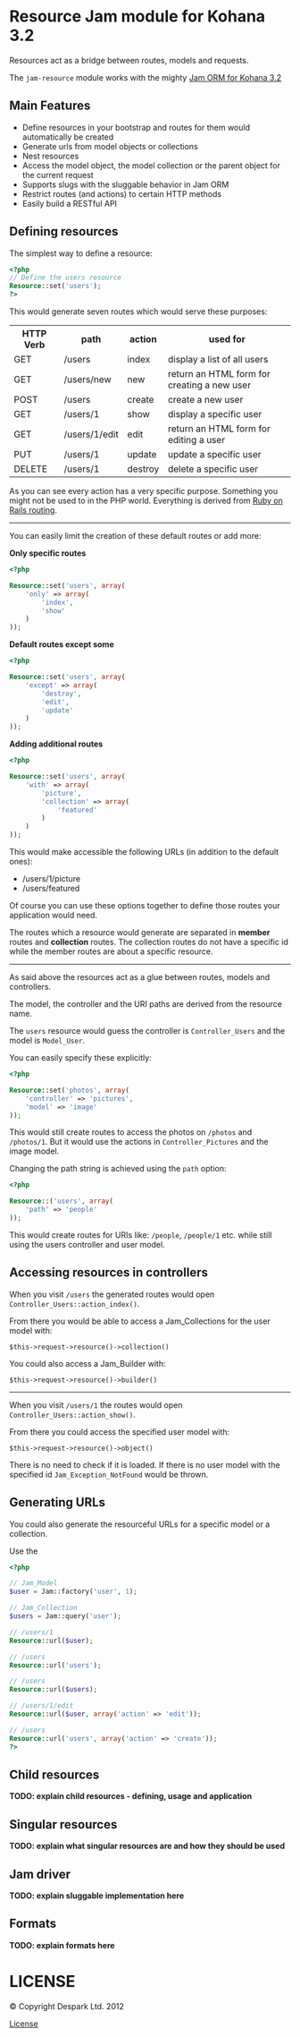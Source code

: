 Resource Jam module for Kohana 3.2
==================================

Resources act as a bridge between routes, models and requests.

The `jam-resource` module works with the mighty [Jam ORM for Kohana 3.2](//github.com/openbuildings/jam)

Main Features
-------------

 * Define resources in your bootstrap and routes for them would automatically be created
 * Generate urls from model objects or collections
 * Nest resources
 * Access the model object, the model collection or the parent object for the current request
 * Supports slugs with the sluggable behavior in Jam ORM
 * Restrict routes (and actions) to certain HTTP methods
 * Easily build a RESTful API

Defining resources
------------------

The simplest way to define a resource:

``` php
<?php 
// Define the users resource
Resource::set('users');
?>
```

This would generate seven routes which would serve these purposes:

<table>
	<tr>
		<th>HTTP Verb</th>
		<th>path</th>
		<th>action</th>
		<th>used for</th>
	</tr>
	<tr>
		<td>GET</td>
		<td>/users</td>
		<td>index</td>
		<td>display a list of all users</td>
	</tr>
	<tr>
		<td>GET</td>
		<td>/users/new</td>
		<td>new</td>
		<td>return an HTML form for creating a new user</td>
	</tr>
	<tr>
		<td>POST</td>
		<td>/users</td>
		<td>create</td>
		<td>create a new user</td>
	</tr>
	<tr>
		<td>GET</td>
		<td>/users/1</td>
		<td>show</td>
		<td>display a specific user</td>
	</tr>
		<td>GET</td>
		<td>/users/1/edit</td>
		<td>edit</td>
		<td>return an HTML form for editing a user</td>
	<tr>
		<td>PUT</td>
		<td>/users/1</td>
		<td>update</td>
		<td>update a specific user</td>
	</tr>
	<tr>
		<td>DELETE</td>
		<td>/users/1</td>
		<td>destroy</td>
		<td>delete a specific user</td>
	</tr>
</table>

As you can see every action has a very specific purpose.
Something you might not be used to in the PHP world.
Everything is derived from [Ruby on Rails routing](http://guides.rubyonrails.org/routing.html).

---

You can easily limit the creation of these default routes or add more:

**Only specific routes**

``` php
<?php

Resource::set('users', array(
	'only' => array(
		'index',
		'show'
	)
));
```

**Default routes except some**

``` php
<?php

Resource::set('users', array(
	'except' => array(
		'destroy',
		'edit',
		'update'
	)
));
```

**Adding additional routes**

``` php
<?php

Resource::set('users', array(
	'with' => array(
		'picture',
		'collection' => array(
			'featured'
		)
	)
));
```

This would make accessible the following URLs (in addition to the default ones):

 * /users/1/picture
 * /users/featured

Of course you can use these options together to define those routes your application would need.

The routes which a resource would generate are separated in **member** routes and **collection** routes.
The collection routes do not have a specific id while the member routes are about a specific resource.

---

As said above the resources act as a glue between routes, models and controllers.

The model, the controller and the URI paths are derived from the resource name.

The `users` resource would guess the controller is `Controller_Users` and the model is `Model_User`.

You can easily specify these explicitly:

``` php
<?php

Resource::set('photos', array(
	'controller' => 'pictures',
	'model' => 'image'
));
```

This would still create routes to access the photos on `/photos` and `/photos/1`.
But it would use the actions in `Controller_Pictures` and the image model.

Changing the path string is achieved using the `path` option:

``` php
<?php 

Resource::('users', array(
	'path' => 'people'
));
```

This would create routes for URIs like: `/people`, `/people/1` etc. while still using the users controller and user model.

Accessing resources in controllers
----------------------------------

When you visit `/users` the generated routes would open `Controller_Users::action_index()`.

From there you would be able to access a Jam_Collections for the user model with:

`$this->request->resource()->collection()`

You could also access a Jam_Builder with:

`$this->request->resource()->builder()`

---

When you visit `/users/1` the routes would open `Controller_Users::action_show()`.

From there you could access the specified user model with:

`$this->request->resource()->object()`

There is no need to check if it is loaded. If there is no user model with the specified id
`Jam_Exception_NotFound` would be thrown.


Generating URLs
---------------

You could also generate the resourceful URLs for a specific model or a collection.

Use the 

``` php
<?php

// Jam_Model
$user = Jam::factory('user', 1);

// Jam_Collection
$users = Jam::query('user');

// /users/1
Resource::url($user);

// /users
Resource::url('users');

// /users
Resource::url($users);

// /users/1/edit
Resource::url($user, array('action' => 'edit'));

// /users
Resource::url('users', array('action' => 'create'));
?>
```

Child resources
---------------

**TODO: explain child resources - defining, usage and application**

Singular resources
------------------

**TODO: explain what singular resources are and how they should be used**

Jam driver
-------

**TODO: explain sluggable implementation here**

Formats
-------

**TODO: explain formats here**

LICENSE
=======

&copy; Copyright Despark Ltd. 2012

[License](//github.com/openbuildings/jam-resource/blob/master/LICENSE)